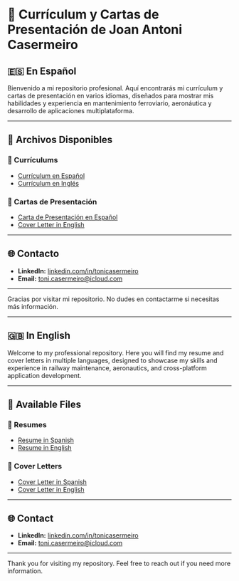 # 📄 Currículum y Cartas de Presentación de Joan Antoni Casermeiro

## 🇪🇸 En Español

Bienvenido a mi repositorio profesional. Aquí encontrarás mi currículum y cartas de presentación en varios idiomas, diseñados para mostrar mis habilidades y experiencia en mantenimiento ferroviario, aeronáutica y desarrollo de aplicaciones multiplataforma.

---

## 📝 Archivos Disponibles

### 📌 Currículums
- [Currículum en Español](.Joan_Antoni_Casermeiro_Professional_Profile/.CV_Joan_Antoni_Casermeiro_ES.md)
- [Currículum en Inglés](.Joan_Antoni_Casermeiro_Professional_Profile/.CV_Joan_Antoni_Casermeiro_EN.md)

### 📌 Cartas de Presentación
- [Carta de Presentación en Español](.Joan_Antoni_Casermeiro_Professional_Profile/Carta_Presentacion_Joan_Antoni_Casermeiro_ES.md)
- [Cover Letter in English](./Cover_Letter_Joan_Antoni_Casermeiro_EN.md)

---

## 🌐 Contacto
- **LinkedIn:** [linkedin.com/in/tonicasermeiro](https://www.linkedin.com/in/tonicasermeiro)
- **Email:** [toni.casermeiro@icloud.com](mailto:toni.casermeiro@icloud.com)

---

Gracias por visitar mi repositorio. No dudes en contactarme si necesitas más información.

---

## 🇬🇧 In English

Welcome to my professional repository. Here you will find my resume and cover letters in multiple languages, designed to showcase my skills and experience in railway maintenance, aeronautics, and cross-platform application development.

---

## 📝 Available Files

### 📌 Resumes
- [Resume in Spanish](./CV_Joan_Antoni_Casermeiro_ES.md)
- [Resume in English](./CV_Joan_Antoni_Casermeiro_EN.md)

### 📌 Cover Letters
- [Cover Letter in Spanish](./Carta_Presentacion_Joan_Antoni_Casermeiro_ES.md)
- [Cover Letter in English](./Cover_Letter_Joan_Antoni_Casermeiro_EN.md)

---

## 🌐 Contact
- **LinkedIn:** [linkedin.com/in/tonicasermeiro](https://www.linkedin.com/in/tonicasermeiro)
- **Email:** [toni.casermeiro@icloud.com](mailto:toni.casermeiro@icloud.com)

---

Thank you for visiting my repository. Feel free to reach out if you need more information.
